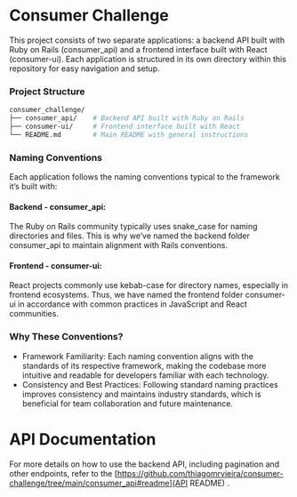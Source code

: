# Consumer Challenge
This project consists of two separate applications: a backend API built with Ruby on Rails (consumer_api) and a frontend interface built with React (consumer-ui). Each application is structured in its own directory within this repository for easy navigation and setup.

### Project Structure
```bash
consumer_challenge/
├── consumer_api/    # Backend API built with Ruby on Rails
├── consumer-ui/     # Frontend interface built with React
└── README.md        # Main README with general instructions
```

### Naming Conventions
Each application follows the naming conventions typical to the framework it’s built with:

#### Backend - consumer_api:
The Ruby on Rails community typically uses snake_case for naming directories and files. This is why we’ve named the backend folder consumer_api to maintain alignment with Rails conventions.

#### Frontend - consumer-ui:
React projects commonly use kebab-case for directory names, especially in frontend ecosystems. Thus, we have named the frontend folder consumer-ui in accordance with common practices in JavaScript and React communities.

### Why These Conventions?
* Framework Familiarity: Each naming convention aligns with the standards of its respective framework, making the codebase more intuitive and readable for developers familiar with each technology.
* Consistency and Best Practices: Following standard naming practices improves consistency and maintains industry standards, which is beneficial for team collaboration and future maintenance.

# API Documentation
For more details on how to use the backend API, including pagination and other endpoints, refer to the [https://github.com/thiagomrvieira/consumer-challenge/tree/main/consumer_api#readme](API README)
.